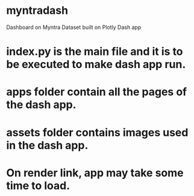 # myntradash
Dashboard on Myntra Dataset built on Plotly Dash app

index.py is the main file and it is to be executed to make dash app run.
==========
apps folder contain all the pages of the dash app.
==========
assets folder contains images used in the dash app.
==========
On render link, app may take some time to load.
==========
